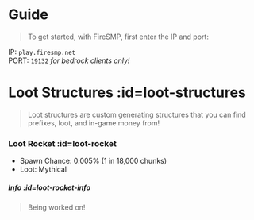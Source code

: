 # Guide

> To get started, with FireSMP, first enter the IP and port:   

IP: `play.firesmp.net`    
PORT: `19132` *for bedrock clients only!*


# Loot Structures :id=loot-structures

> Loot structures are custom generating structures that you can find prefixes, loot, and in-game money from!

### Loot Rocket :id=loot-rocket

- Spawn Chance: 0.005% (1 in 18,000 chunks)
- Loot: Mythical

##### Info :id=loot-rocket-info

> Being worked on!
